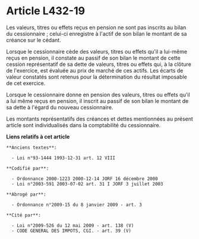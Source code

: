 # Article L432-19

Les valeurs, titres ou effets reçus en pension ne sont pas inscrits au bilan du cessionnaire ; celui-ci enregistre à l'actif
de son bilan le montant de sa créance sur le cédant.

Lorsque le cessionnaire cède des valeurs, titres ou effets qu'il a lui-même reçus en pension, il constate au passif de son
bilan le montant de cette cession représentatif de sa dette de valeurs, titres ou effets qui, à la clôture de l'exercice, est
évaluée au prix de marché de ces actifs. Les écarts de valeur constatés sont retenus pour la détermination du résultat
imposable de cet exercice.

Lorsque le cessionnaire donne en pension des valeurs, titres ou effets qu'il a lui même reçus en pension, il inscrit au
passif de son bilan le montant de sa dette à l'égard du nouveau cessionnaire.

Les montants représentatifs des créances et dettes mentionnées au présent article sont individualisés dans la comptabilité du
cessionnaire.

**Liens relatifs à cet article**

	**Anciens textes**:

	  - Loi n°93-1444 1993-12-31 art. 12 VIII

	**Codifié par**:

	  - Ordonnance 2000-1223 2000-12-14 JORF 16 décembre 2000
	  - Loi n°2003-591 2003-07-02 art. 31 I JORF 3 juillet 2003

	**Abrogé par**:

	  - Ordonnance n°2009-15 du 8 janvier 2009 - art. 3

	**Cité par**:

	  - Loi n°2009-526 du 12 mai 2009 - art. 138 (V)
	  - CODE GENERAL DES IMPOTS, CGI. - art. 39 (V)
